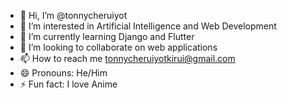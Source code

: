 - 👋 Hi, I’m @tonnycheruiyot
- 👀 I’m interested in Artificial Intelligence and Web Development
- 🌱 I’m currently learning Django and Flutter
- 💞️ I’m looking to collaborate on web applications
- 📫 How to reach me tonnycheruiyotkirui@gmail.com
- 😄 Pronouns: He/Him
- ⚡ Fun fact: I love Anime

<!---
tonnycheruiyot/tonnycheruiyot is a ✨ special ✨ repository because its `README.md` (this file) appears on your GitHub profile.
You can click the Preview link to take a look at your changes.
--->
